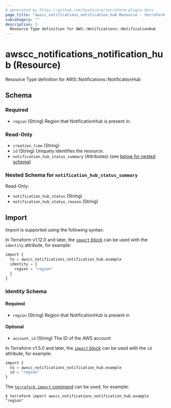 ```yaml
---
# generated by https://github.com/hashicorp/terraform-plugin-docs
page_title: "awscc_notifications_notification_hub Resource - terraform-provider-awscc"
subcategory: ""
description: |-
  Resource Type definition for AWS::Notifications::NotificationHub
---
```


# awscc_notifications_notification_hub (Resource)

Resource Type definition for AWS::Notifications::NotificationHub



<!-- schema generated by tfplugindocs -->
## Schema

### Required

- `region` (String) Region that NotificationHub is present in.

### Read-Only

- `creation_time` (String)
- `id` (String) Uniquely identifies the resource.
- `notification_hub_status_summary` (Attributes) (see [below for nested schema](#nestedatt--notification_hub_status_summary))

<a id="nestedatt--notification_hub_status_summary"></a>
### Nested Schema for `notification_hub_status_summary`

Read-Only:

- `notification_hub_status` (String)
- `notification_hub_status_reason` (String)

## Import

Import is supported using the following syntax:

In Terraform v1.12.0 and later, the [`import` block](https://developer.hashicorp.com/terraform/language/import) can be used with the `identity` attribute, for example:

```terraform
import {
  to = awscc_notifications_notification_hub.example
  identity = {
    region = "region"
  }
}
```

<!-- schema generated by tfplugindocs -->
### Identity Schema

#### Required

- `region` (String) Region that NotificationHub is present in

#### Optional

- `account_id` (String) The ID of the AWS account

In Terraform v1.5.0 and later, the [`import` block](https://developer.hashicorp.com/terraform/language/import) can be used with the `id` attribute, for example:

```terraform
import {
  to = awscc_notifications_notification_hub.example
  id = "region"
}
```

The [`terraform import` command](https://developer.hashicorp.com/terraform/cli/commands/import) can be used, for example:

```shell
$ terraform import awscc_notifications_notification_hub.example "region"
```
